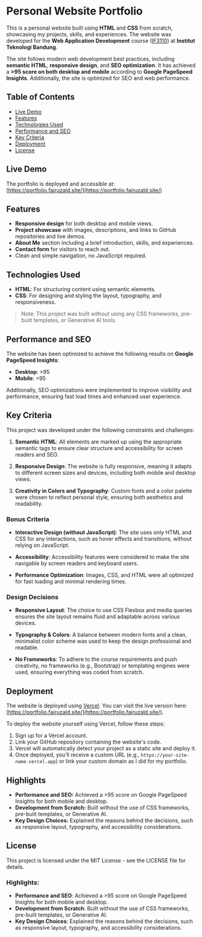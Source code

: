 # Personal Website Portfolio

This is a personal website built using **HTML** and **CSS** from scratch, showcasing my projects, skills, and experiences. The website was developed for the **Web Application Development** course ([IF3110](https://www.cs.ui.ac.id/teaching/if3110-web-programming/)) at **Institut Teknologi Bandung**.

The site follows modern web development best practices, including **semantic HTML**, **responsive design**, and **SEO optimization**. It has achieved a **>95 score on both desktop and mobile** according to **Google PageSpeed Insights**. Additionally, the site is optimized for SEO and web performance.

## Table of Contents

- [Live Demo](#live-demo)
- [Features](#features)
- [Technologies Used](#technologies-used)
- [Performance and SEO](#performance-and-seo)
- [Key Criteria](#key-criteria)
- [Deployment](#deployment)
- [License](#license)

## Live Demo

The portfolio is deployed and accessible at:  
[https://portfolio.fairuzald.site/](https://portfolio.fairuzald.site/)

## Features

- **Responsive design** for both desktop and mobile views.
- **Project showcase** with images, descriptions, and links to GitHub repositories and live demos.
- **About Me** section including a brief introduction, skills, and experiences.
- **Contact form** for visitors to reach out.
- Clean and simple navigation, no JavaScript required.

## Technologies Used

- **HTML**: For structuring content using semantic elements.
- **CSS**: For designing and styling the layout, typography, and responsiveness.

> Note: This project was built without using any CSS frameworks, pre-built templates, or Generative AI tools.

## Performance and SEO

The website has been optimized to achieve the following results on **Google PageSpeed Insights**:

- **Desktop**: >95
- **Mobile**: >95

Additionally, SEO optimizations were implemented to improve visibility and performance, ensuring fast load times and enhanced user experience.

## Key Criteria

This project was developed under the following constraints and challenges:

1. **Semantic HTML**: All elements are marked up using the appropriate semantic tags to ensure clear structure and accessibility for screen readers and SEO.

2. **Responsive Design**: The website is fully responsive, meaning it adapts to different screen sizes and devices, including both mobile and desktop views.

3. **Creativity in Colors and Typography**: Custom fonts and a color palette were chosen to reflect personal style, ensuring both aesthetics and readability.

### Bonus Criteria

- **Interactive Design (without JavaScript)**: The site uses only HTML and CSS for any interactions, such as hover effects and transitions, without relying on JavaScript.
- **Accessibility**: Accessibility features were considered to make the site navigable by screen readers and keyboard users.

- **Performance Optimization**: Images, CSS, and HTML were all optimized for fast loading and minimal rendering times.

### Design Decisions

- **Responsive Layout**: The choice to use CSS Flexbox and media queries ensures the site layout remains fluid and adaptable across various devices.
- **Typography & Colors**: A balance between modern fonts and a clean, minimalist color scheme was used to keep the design professional and readable.

- **No Frameworks**: To adhere to the course requirements and push creativity, no frameworks (e.g., Bootstrap) or templating engines were used, ensuring everything was coded from scratch.

## Deployment

The website is deployed using [Vercel](https://vercel.com). You can visit the live version here: [https://portfolio.fairuzald.site/](https://portfolio.fairuzald.site/).

To deploy the website yourself using Vercel, follow these steps:

1. Sign up for a Vercel account.
2. Link your GitHub repository containing the website's code.
3. Vercel will automatically detect your project as a static site and deploy it.
4. Once deployed, you’ll receive a custom URL (e.g., `https://your-site-name.vercel.app`) or link your custom domain as I did for my portfolio.

## Highlights

- **Performance and SEO:** Achieved a >95 score on Google PageSpeed Insights for both mobile and desktop.
- **Development from Scratch:** Built without the use of CSS frameworks, pre-built templates, or Generative AI.
- **Key Design Choices:** Explained the reasons behind the decisions, such as responsive layout, typography, and accessibility considerations.

## License

This project is licensed under the MIT License - see the LICENSE file for details.




### Highlights:
- **Performance and SEO**: Achieved a >95 score on Google PageSpeed Insights for both mobile and desktop.
- **Development from Scratch**: Built without the use of CSS frameworks, pre-built templates, or Generative AI.
- **Key Design Choices**: Explained the reasons behind the decisions, such as responsive layout, typography, and accessibility considerations.

